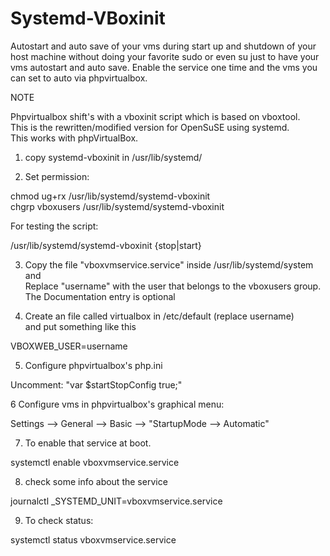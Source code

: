 Systemd-VBoxinit
================

Autostart and auto save of your vms during start up and shutdown of your host machine
without doing your favorite sudo or even su just to have your vms autostart and auto save.
Enable the service one time and the vms you can set to auto via phpvirtualbox.
                                          
  
NOTE                                                                                      
                                                                                            
Phpvirtualbox shift's with a vboxinit script which is based on vboxtool.                
This is the rewritten/modified version for  OpenSuSE using systemd.                     
This works with  phpVirtualBox.                                                         
                                                                                            

1. copy systemd-vboxinit  in /usr/lib/systemd/                                               
                                                                                            
2. Set permission:                                                                           
                                                                                            
  chmod ug+rx /usr/lib/systemd/systemd-vboxinit                                             
  chgrp vboxusers /usr/lib/systemd/systemd-vboxinit                                         
                                                                                            
For testing the script:                                                                   
                                                                                            
  /usr/lib/systemd/systemd-vboxinit {stop|start}                                           

                                                                                            
3. Copy the file  "vboxvmservice.service" inside /usr/lib/systemd/system and                  
Replace "username" with the user that belongs to the vboxusers group.                      
The Documentation entry is optional                                                        
                                                                                            
4. Create an file called virtualbox in /etc/default (replace username)                       
and put something like this                                                                
                                                                                            
  VBOXWEB_USER=username                                                                     
                                                                                            

5. Configure phpvirtualbox's php.ini                                                         
                                                                                            
  Uncomment: "var $startStopConfig  true;"                                                  
                                                                                            
6 Configure vms in phpvirtualbox's graphical menu:                                          
                                                                                            
  Settings --> General --> Basic --> "StartupMode --> Automatic"                            
                                                                                             
7. To enable that service at boot.                                                           
                                                                                            
  systemctl enable vboxvmservice.service                                                    
                
8. check some info about the service

  journalctl _SYSTEMD_UNIT=vboxvmservice.service                                            
                                                                                            
9. To check status:                                                                          
                                                                                            
  systemctl status vboxvmservice.service                                                   
                                                                                        
